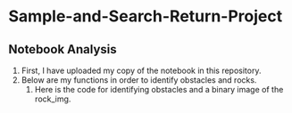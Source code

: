 # Sample-and-Search-Return-Project
## Notebook Analysis
1. First, I have uploaded my copy of the notebook in this repository.
2. Below are my functions in order to identify obstacles and rocks.
    1. Here is the code for identifying obstacles and a binary image of the rock_img.
    
  
